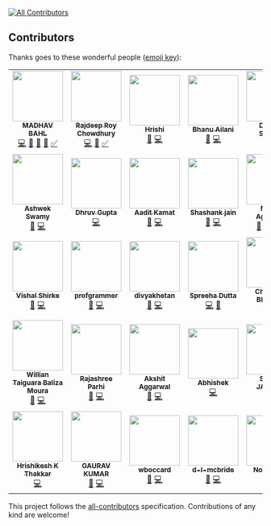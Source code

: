 [![All Contributors](https://img.shields.io/badge/all_contributors-31-orange.svg?style=flat-square)](#contributors)

## Contributors

Thanks goes to these wonderful people ([emoji key](https://github.com/kentcdodds/all-contributors#emoji-key)):

<!-- ALL-CONTRIBUTORS-LIST:START - Do not remove or modify this section -->
<!-- prettier-ignore-start -->
<!-- markdownlint-disable -->
<table>
  <tr>
    <td align="center"><a href="http://madhavbahl.tech/"><img src="https://avatars2.githubusercontent.com/u/26179770?v=4?s=100" width="100px;" alt=""/><br /><sub><b>MADHAV BAHL</b></sub></a><br /><a href="https://github.com/CodeToExpress/dailycodebase/commits?author=MadhavBahlMD" title="Code">💻</a> <a href="#blog-MadhavBahlMD" title="Blogposts">📝</a> <a href="https://github.com/CodeToExpress/dailycodebase/commits?author=MadhavBahlMD" title="Documentation">📖</a> <a href="#design-MadhavBahlMD" title="Design">🎨</a> <a href="#tutorial-MadhavBahlMD" title="Tutorials">✅</a></td>
    <td align="center"><a href="http://www.linkedin.com/in/razdeeproychowdhury"><img src="https://avatars2.githubusercontent.com/u/32531173?v=4?s=100" width="100px;" alt=""/><br /><sub><b>Rajdeep Roy Chowdhury</b></sub></a><br /><a href="https://github.com/CodeToExpress/dailycodebase/commits?author=Razdeep" title="Code">💻</a> <a href="https://github.com/CodeToExpress/dailycodebase/commits?author=Razdeep" title="Documentation">📖</a> <a href="#tutorial-Razdeep" title="Tutorials">✅</a></td>
    <td align="center"><a href="https://hrishi1999.github.io"><img src="https://avatars1.githubusercontent.com/u/16208722?v=4?s=100" width="100px;" alt=""/><br /><sub><b>Hrishi</b></sub></a><br /><a href="https://github.com/CodeToExpress/dailycodebase/commits?author=Hrishi1999" title="Documentation">📖</a> <a href="https://github.com/CodeToExpress/dailycodebase/commits?author=Hrishi1999" title="Code">💻</a></td>
    <td align="center"><a href="https://github.com/Bhanu0202"><img src="https://avatars1.githubusercontent.com/u/33101287?v=4?s=100" width="100px;" alt=""/><br /><sub><b>Bhanu Ailani</b></sub></a><br /><a href="https://github.com/CodeToExpress/dailycodebase/commits?author=Bhanu0202" title="Documentation">📖</a> <a href="https://github.com/CodeToExpress/dailycodebase/commits?author=Bhanu0202" title="Code">💻</a></td>
    <td align="center"><a href="https://sourcerer.io/dsdsharma"><img src="https://avatars3.githubusercontent.com/u/35690440?v=4?s=100" width="100px;" alt=""/><br /><sub><b>Deepak Sharma</b></sub></a><br /><a href="https://github.com/CodeToExpress/dailycodebase/commits?author=dsdsharma" title="Documentation">📖</a> <a href="https://github.com/CodeToExpress/dailycodebase/commits?author=dsdsharma" title="Code">💻</a></td>
    <td align="center"><a href="https://github.com/Ramanpreet6262"><img src="https://avatars2.githubusercontent.com/u/28749866?v=4?s=100" width="100px;" alt=""/><br /><sub><b>Ramanpreet Singh</b></sub></a><br /><a href="https://github.com/CodeToExpress/dailycodebase/commits?author=Ramanpreet6262" title="Documentation">📖</a> <a href="https://github.com/CodeToExpress/dailycodebase/commits?author=Ramanpreet6262" title="Code">💻</a></td>
    <td align="center"><a href="https://imkaka.github.io/"><img src="https://avatars1.githubusercontent.com/u/27620628?v=4?s=100" width="100px;" alt=""/><br /><sub><b>Anil Khatri</b></sub></a><br /><a href="https://github.com/CodeToExpress/dailycodebase/commits?author=imkaka" title="Documentation">📖</a> <a href="https://github.com/CodeToExpress/dailycodebase/commits?author=imkaka" title="Code">💻</a></td>
  </tr>
  <tr>
    <td align="center"><a href="https://github.com/ashwek"><img src="https://avatars0.githubusercontent.com/u/39827514?v=4?s=100" width="100px;" alt=""/><br /><sub><b>Ashwek Swamy</b></sub></a><br /><a href="https://github.com/CodeToExpress/dailycodebase/commits?author=ashwek" title="Documentation">📖</a> <a href="https://github.com/CodeToExpress/dailycodebase/commits?author=ashwek" title="Code">💻</a></td>
    <td align="center"><a href="https://github.com/dhruv-gupta14"><img src="https://avatars1.githubusercontent.com/u/32368107?v=4?s=100" width="100px;" alt=""/><br /><sub><b>Dhruv Gupta</b></sub></a><br /><a href="https://github.com/CodeToExpress/dailycodebase/commits?author=dhruv-gupta14" title="Code">💻</a></td>
    <td align="center"><a href="https://sg.linkedin.com/in/aadit-kamat-12a5a8140"><img src="https://avatars0.githubusercontent.com/u/30969577?v=4?s=100" width="100px;" alt=""/><br /><sub><b>Aadit Kamat</b></sub></a><br /><a href="https://github.com/CodeToExpress/dailycodebase/commits?author=aaditkamat" title="Documentation">📖</a> <a href="https://github.com/CodeToExpress/dailycodebase/commits?author=aaditkamat" title="Code">💻</a></td>
    <td align="center"><a href="http://www.myshashank.tech"><img src="https://avatars1.githubusercontent.com/u/20285786?v=4?s=100" width="100px;" alt=""/><br /><sub><b>Shashank jain</b></sub></a><br /><a href="https://github.com/CodeToExpress/dailycodebase/commits?author=Shashankjain12" title="Documentation">📖</a> <a href="https://github.com/CodeToExpress/dailycodebase/commits?author=Shashankjain12" title="Code">💻</a></td>
    <td align="center"><a href="https://github.com/moulikcipherX"><img src="https://avatars3.githubusercontent.com/u/22260031?v=4?s=100" width="100px;" alt=""/><br /><sub><b>Moulik Aggarwal</b></sub></a><br /><a href="#question-moulikcipherX" title="Answering Questions">💬</a> <a href="#blog-moulikcipherX" title="Blogposts">📝</a> <a href="https://github.com/CodeToExpress/dailycodebase/commits?author=moulikcipherX" title="Code">💻</a> <a href="https://github.com/CodeToExpress/dailycodebase/commits?author=moulikcipherX" title="Documentation">📖</a></td>
    <td align="center"><a href="http://prateeksurana.me"><img src="https://avatars3.githubusercontent.com/u/21277179?v=4?s=100" width="100px;" alt=""/><br /><sub><b>Prateek Surana</b></sub></a><br /><a href="https://github.com/CodeToExpress/dailycodebase/commits?author=prateek3255" title="Documentation">📖</a> <a href="https://github.com/CodeToExpress/dailycodebase/commits?author=prateek3255" title="Code">💻</a></td>
    <td align="center"><a href="https://github.com/shivank86"><img src="https://avatars2.githubusercontent.com/u/43927436?v=4?s=100" width="100px;" alt=""/><br /><sub><b>shivank86</b></sub></a><br /><a href="https://github.com/CodeToExpress/dailycodebase/commits?author=shivank86" title="Code">💻</a></td>
  </tr>
  <tr>
    <td align="center"><a href="https://github.com/vishalshirke7"><img src="https://avatars2.githubusercontent.com/u/25405726?v=4?s=100" width="100px;" alt=""/><br /><sub><b>Vishal Shirke</b></sub></a><br /><a href="https://github.com/CodeToExpress/dailycodebase/commits?author=vishalshirke7" title="Documentation">📖</a> <a href="https://github.com/CodeToExpress/dailycodebase/commits?author=vishalshirke7" title="Code">💻</a></td>
    <td align="center"><a href="https://github.com/profgrammer"><img src="https://avatars1.githubusercontent.com/u/25369498?v=4?s=100" width="100px;" alt=""/><br /><sub><b>profgrammer</b></sub></a><br /><a href="https://github.com/CodeToExpress/dailycodebase/commits?author=profgrammer" title="Documentation">📖</a> <a href="https://github.com/CodeToExpress/dailycodebase/commits?author=profgrammer" title="Code">💻</a></td>
    <td align="center"><a href="https://github.com/divyakhetan"><img src="https://avatars1.githubusercontent.com/u/26656036?v=4?s=100" width="100px;" alt=""/><br /><sub><b>divyakhetan</b></sub></a><br /><a href="https://github.com/CodeToExpress/dailycodebase/commits?author=divyakhetan" title="Documentation">📖</a> <a href="https://github.com/CodeToExpress/dailycodebase/commits?author=divyakhetan" title="Code">💻</a></td>
    <td align="center"><a href="https://github.com/Spreeha"><img src="https://avatars0.githubusercontent.com/u/36483814?v=4?s=100" width="100px;" alt=""/><br /><sub><b>Spreeha Dutta</b></sub></a><br /><a href="https://github.com/CodeToExpress/dailycodebase/commits?author=Spreeha" title="Code">💻</a> <a href="https://github.com/CodeToExpress/dailycodebase/commits?author=Spreeha" title="Documentation">📖</a></td>
    <td align="center"><a href="https://github.com/chaitanya-bhojwani"><img src="https://avatars0.githubusercontent.com/u/26464695?v=4?s=100" width="100px;" alt=""/><br /><sub><b>Chaitanya Bhojwani</b></sub></a><br /><a href="https://github.com/CodeToExpress/dailycodebase/commits?author=chaitanya-bhojwani" title="Documentation">📖</a> <a href="https://github.com/CodeToExpress/dailycodebase/commits?author=chaitanya-bhojwani" title="Code">💻</a></td>
    <td align="center"><a href="https://www.linkedin.com/in/manaswini-das/"><img src="https://avatars0.githubusercontent.com/u/22885912?v=4?s=100" width="100px;" alt=""/><br /><sub><b>Manaswini Das</b></sub></a><br /><a href="https://github.com/CodeToExpress/dailycodebase/commits?author=manaswinidas" title="Documentation">📖</a></td>
    <td align="center"><a href="https://www.linkedin.com/in/anirudh-jwala-533859135/"><img src="https://avatars0.githubusercontent.com/u/25549847?s=460&v=4?s=100" width="100px;" alt=""/><br /><sub><b>Anirudh Jwala</b></sub></a><br /><a href="https://github.com/CodeToExpress/dailycodebase/commits?author=anirudh-jwala" title="Documentation">📖</a> <a href="https://github.com/CodeToExpress/dailycodebase/commits?author=anirudh-jwala" title="Code">💻</a></td>
  </tr>
  <tr>
    <td align="center"><a href="https://github.com/willianwt"><img src="https://avatars0.githubusercontent.com/u/2049543?v=4?s=100" width="100px;" alt=""/><br /><sub><b>Willian Taiguara Baliza Moura</b></sub></a><br /><a href="https://github.com/CodeToExpress/dailycodebase/commits?author=willianwt" title="Documentation">📖</a> <a href="https://github.com/CodeToExpress/dailycodebase/commits?author=willianwt" title="Code">💻</a></td>
    <td align="center"><a href="https://github.com/rajashree23"><img src="https://avatars3.githubusercontent.com/u/33730790?v=4?s=100" width="100px;" alt=""/><br /><sub><b>Rajashree Parhi</b></sub></a><br /><a href="https://github.com/CodeToExpress/dailycodebase/commits?author=rajashree23" title="Documentation">📖</a> <a href="https://github.com/CodeToExpress/dailycodebase/commits?author=rajashree23" title="Code">💻</a></td>
    <td align="center"><a href="https://github.com/AkshitAggarwal"><img src="https://avatars1.githubusercontent.com/u/40717067?v=4?s=100" width="100px;" alt=""/><br /><sub><b>Akshit Aggarwal</b></sub></a><br /><a href="https://github.com/CodeToExpress/dailycodebase/commits?author=AkshitAggarwal" title="Documentation">📖</a> <a href="https://github.com/CodeToExpress/dailycodebase/commits?author=AkshitAggarwal" title="Code">💻</a></td>
    <td align="center"><a href="https://github.com/dasabhishek0790"><img src="https://avatars1.githubusercontent.com/u/44455626?v=4?s=100" width="100px;" alt=""/><br /><sub><b>Abhishek</b></sub></a><br /><a href="https://github.com/CodeToExpress/dailycodebase/commits?author=dasabhishek0790" title="Code">💻</a></td>
    <td align="center"><a href="https://github.com/sagunjaiswal"><img src="https://avatars3.githubusercontent.com/u/63302439?v=4?s=100" width="100px;" alt=""/><br /><sub><b>SAGUN JAISWAL</b></sub></a><br /><a href="https://github.com/CodeToExpress/dailycodebase/commits?author=sagunjaiswal" title="Code">💻</a></td>
    <td align="center"><a href="https://github.com/abhishek0405"><img src="https://avatars0.githubusercontent.com/u/55596147?v=4?s=100" width="100px;" alt=""/><br /><sub><b>Abhishek Anantharam</b></sub></a><br /><a href="https://github.com/CodeToExpress/dailycodebase/commits?author=abhishek0405" title="Documentation">📖</a> <a href="https://github.com/CodeToExpress/dailycodebase/commits?author=abhishek0405" title="Code">💻</a></td>
    <td align="center"><a href="https://github.com/malhotra1432"><img src="https://avatars3.githubusercontent.com/u/26011598?v=4?s=100" width="100px;" alt=""/><br /><sub><b>Prabhat Malhotra</b></sub></a><br /><a href="https://github.com/CodeToExpress/dailycodebase/commits?author=malhotra1432" title="Documentation">📖</a> <a href="https://github.com/CodeToExpress/dailycodebase/commits?author=malhotra1432" title="Code">💻</a></td>
  </tr>
  <tr>
    <td align="center"><a href="https://github.com/Hrishikesh-Thakkar"><img src="https://avatars0.githubusercontent.com/u/25359325?v=4?s=100" width="100px;" alt=""/><br /><sub><b>Hrishikesh K Thakkar</b></sub></a><br /><a href="https://github.com/CodeToExpress/dailycodebase/commits?author=Hrishikesh-Thakkar" title="Code">💻</a></td>
    <td align="center"><a href="https://github.com/gaurav01k3"><img src="https://avatars0.githubusercontent.com/u/67451786?v=4?s=100" width="100px;" alt=""/><br /><sub><b>GAURAV KUMAR</b></sub></a><br /><a href="https://github.com/CodeToExpress/dailycodebase/commits?author=gaurav01k3" title="Documentation">📖</a> <a href="https://github.com/CodeToExpress/dailycodebase/commits?author=gaurav01k3" title="Code">💻</a></td>
    <td align="center"><a href="https://github.com/wboccard"><img src="https://avatars3.githubusercontent.com/u/72316984?v=4?s=100" width="100px;" alt=""/><br /><sub><b>wboccard</b></sub></a><br /><a href="https://github.com/CodeToExpress/dailycodebase/commits?author=wboccard" title="Documentation">📖</a> <a href="https://github.com/CodeToExpress/dailycodebase/commits?author=wboccard" title="Code">💻</a></td>
    <td align="center"><a href="https://github.com/d-l-mcbride"><img src="https://avatars3.githubusercontent.com/u/46550732?v=4?s=100" width="100px;" alt=""/><br /><sub><b>d-l-mcbride</b></sub></a><br /><a href="https://github.com/CodeToExpress/dailycodebase/commits?author=d-l-mcbride" title="Documentation">📖</a> <a href="https://github.com/CodeToExpress/dailycodebase/commits?author=d-l-mcbride" title="Code">💻</a></td>
     <td align="center"><a href="https://github.com/NormalVad"><img src="https://avatars2.githubusercontent.com/u/73097046?v=4" width="100px;" alt=""/><br /><sub><b>NormalVad</b></sub></a><br /><a href="https://github.com/CodeToExpress/dailycodebase/commits?author=NormalVad" title="Documentation">📖</a> <a href="https://github.com/CodeToExpress/dailycodebase/commits?author=NormalVad" title="Code">💻</a></td>
  </tr>
</table>

<!-- markdownlint-restore -->
<!-- prettier-ignore-end -->

<!-- ALL-CONTRIBUTORS-LIST:END -->

This project follows the [all-contributors](https://github.com/kentcdodds/all-contributors) specification. Contributions of any kind are welcome!

